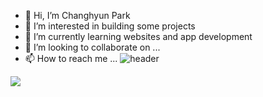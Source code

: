 - 👋 Hi, I’m Changhyun Park
- 👀 I’m interested in building some projects
- 🌱 I’m currently learning websites and app development
- 💞️ I’m looking to collaborate on ...
- 📫 How to reach me ...
![header](https://capsule-render.vercel.app/api?type=wave&color=auto&height=300&section=header&text=capsule%20render&fontSize=90)
<img src="https://img.shields.io/badge/C++-3178C6?style=flat&logo=TypeScript&logoColor=white"/>

<!---
meeso0219/meeso0219 is a ✨ special ✨ repository because its `README.md` (this file) appears on your GitHub profile.
You can click the Preview link to take a look at your changes.
--->
